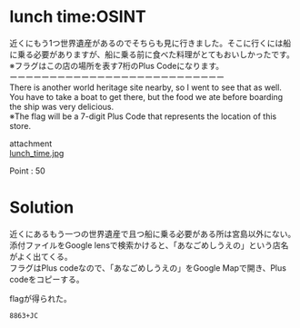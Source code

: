 # lunch time:OSINT

近くにもう1つ世界遺産があるのでそちらも見に行きました。そこに行くには船に乗る必要がありますが、船に乗る前に食べた料理がとてもおいしかったです。  
※フラグはこの店の場所を表す7桁のPlus Codeになります。  
ーーーーーーーーーーーーーーーーーーーーーーーーーーー  
There is another world heritage site nearby, so I went to see that as well. You have to take a boat to get there, but the food we ate before boarding the ship was very delicious.  
※The flag will be a 7-digit Plus Code that represents the location of this store.

attachment  
[lunch_time.jpg](lunch_time.jpg)

Point : 50

# Solution
近くにあるもう一つの世界遺産で且つ船に乗る必要がある所は宮島以外にない。  
添付ファイルをGoogle lensで検索かけると、「あなごめしうえの」という店名がよく出てくる。  
フラグはPlus codeなので、「あなごめしうえの」をGoogle Mapで開き、Plus codeをコピーする。  

flagが得られた。

`8863+JC`

